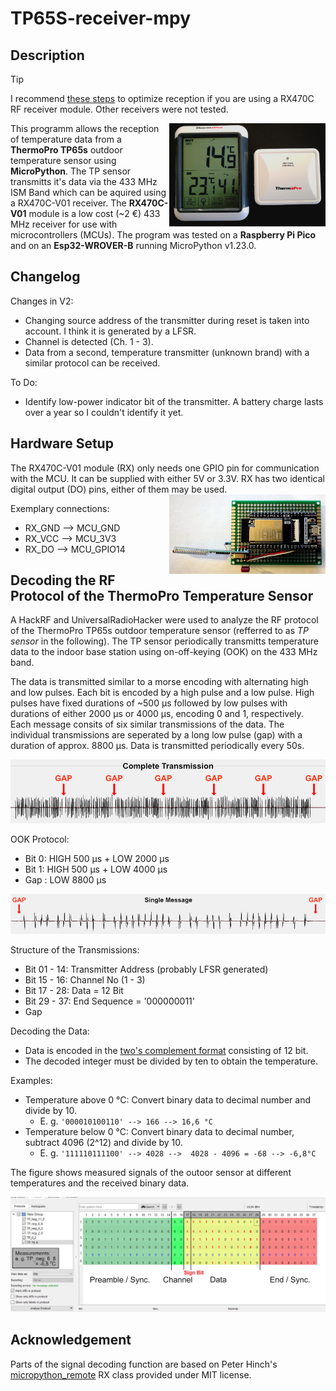 # TP65S-receiver-mpy

## Description

> [!TIP]
> I recommend [these steps](https://github.com/de-dh/MPY-RF) to optimize reception if you are using a RX470C RF receiver module.
> Other receivers were not tested.


<img align="right" src="img/TP.jpg" width="250" height="auto" />

This programm allows the reception of temperature data from a **ThermoPro TP65s** outdoor temperature sensor using **MicroPython**.
The TP sensor transmitts it's data via the 433 MHz ISM Band which can be aquired using a RX470C-V01 receiver.
The **RX470C-V01** module is a low cost (~2 €) 433 MHz receiver for use with microcontrollers (MCUs).
The program was tested on a **Raspberry Pi Pico** and on an **Esp32-WROVER-B** running MicroPython v1.23.0.

## Changelog

Changes in V2:
- Changing source address of the transmitter during reset is taken into account. I think it is generated by a LFSR.
- Channel is detected (Ch. 1 - 3).
- Data from a second, temperature transmitter (unknown brand) with a similar protocol can be received.

To Do:
- Identify low-power indicator bit of the transmitter. A battery charge lasts over a year so I couldn't identify it yet.


## Hardware Setup
The RX470C-V01 module (RX) only needs one GPIO pin for communication with the MCU.
It can be supplied with either 5V or 3.3V.
RX has two identical digital output (DO) pins, either of them may be used.
<img align="right" src="img/Setup.jpg" width="250" height="auto" />

Exemplary connections:
- RX_GND --> MCU_GND
- RX_VCC --> MCU_3V3
- RX_DO  --> MCU_GPIO14


## Decoding the RF Protocol of the ThermoPro Temperature Sensor
A HackRF and UniversalRadioHacker were used to analyze the RF protocol of the ThermoPro TP65s outdoor temperature sensor (refferred to as _TP sensor_ in the following).
The TP sensor periodically transmitts temperature data to the indoor base station using on-off-keying (OOK) on the 433 MHz band.

The data is transmitted similar to a morse encoding with alternating high and low pulses.
Each bit is encoded by a high pulse and a low pulse.
High pulses have fixed durations of ~500 µs followed by low pulses with durations of either 2000 µs or 4000 µs, encoding 0 and 1, respectively.
Each message consits of six similar transmissions of the data. 
The individual transmissions are seperated by a long low pulse (gap) with a duration of approx. 8800 µs.
Data is transmitted periodically every 50s.

![Screenshot from URH of a complete transmission](img/TP_Complete_Signal.jpg)

OOK Protocol:
- Bit 0: HIGH 500 µs + LOW 2000 µs
- Bit 1: HIGH 500 µs + LOW 4000 µs
- Gap : LOW 8800 µs


![Screenshot from URH of a single message](img/TP_Single_Message.jpg)


Structure of the Transmissions:
- Bit 01 - 14: Transmitter Address (probably LFSR generated)
- Bit 15 - 16: Channel No (1 - 3)
- Bit 17 - 28: Data = 12 Bit
- Bit 29 - 37: End Sequence = '000000011'
- Gap

Decoding the Data:
- Data is encoded in the [two's complement format](https://en.wikipedia.org/wiki/Two%27s_complement) consisting of 12 bit.
- The decoded integer must be divided by ten to obtain the temperature.

Examples:
- Temperature above 0 °C: Convert binary data to decimal number and divide by 10.
    - E. g. `'000010100110' --> 166 --> 16,6 °C`
- Temperature below 0 °C: Convert binary data to decimal number, subtract 4096 (2^12) and divide by 10.
    - E. g. `'111110111100' --> 4028 -->  4028 - 4096 = -68 --> -6,8°C`


The figure shows measured signals of the outoor sensor at different temperatures and the received binary data.

<img src="img/TP_Protocol_Analysis_Edited.jpg" width="800" height="auto" />

## Acknowledgement
Parts of the signal decoding function are based on Peter Hinch's [micropython_remote](https://github.com/peterhinch/micropython_remote) RX class provided under MIT license.
